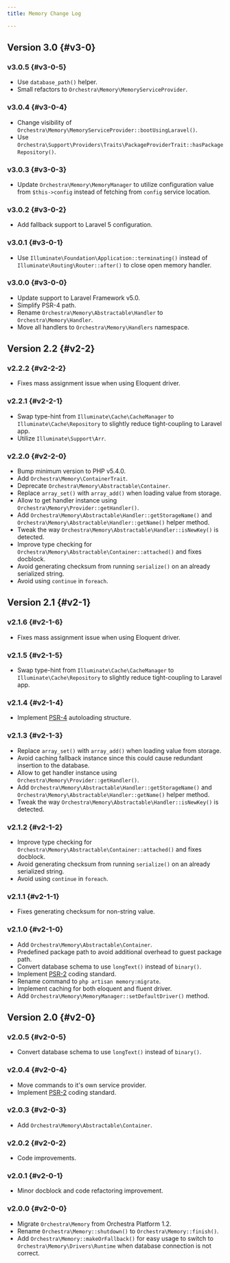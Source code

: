 ```yaml
---
title: Memory Change Log

---
```


## Version 3.0 {#v3-0}

### v3.0.5 {#v3-0-5}

* Use `database_path()` helper.
* Small refactors to `Orchestra\Memory\MemoryServiceProvider`.

### v3.0.4 {#v3-0-4}

* Change visibility of `Orchestra\Memory\MemoryServiceProvider::bootUsingLaravel()`.
* Use `Orchestra\Support\Providers\Traits\PackageProviderTrait::hasPackageRepository()`.

### v3.0.3 {#v3-0-3}

* Update `Orchestra\Memory\MemoryManager` to utilize configuration value from `$this->config` instead of fetching from `config` service location.

### v3.0.2 {#v3-0-2}

* Add fallback support to Laravel 5 configuration.

### v3.0.1 {#v3-0-1}

* Use `Illuminate\Foundation\Application::terminating()` instead of `Illuminate\Routing\Router::after()` to close open memory handler.

### v3.0.0 {#v3-0-0}

* Update support to Laravel Framework v5.0.
* Simplify PSR-4 path.
* Rename `Orchestra\Memory\Abstractable\Handler` to `Orchestra\Memory\Handler`.
* Move all handlers to `Orchestra\Memory\Handlers` namespace.

## Version 2.2 {#v2-2}

### v2.2.2 {#v2-2-2}

* Fixes mass assignment issue when using Eloquent driver.

### v2.2.1 {#v2-2-1}

* Swap type-hint from `Illuminate\Cache\CacheManager` to `Illuminate\Cache\Repository` to slightly reduce tight-coupling to Laravel app.
* Utilize `Illuminate\Support\Arr`.

### v2.2.0 {#v2-2-0}

* Bump minimum version to PHP v5.4.0.
* Add `Orchestra\Memory\ContainerTrait`.
* Deprecate `Orchestra\Memory\Abstractable\Container`.
* Replace `array_set()` with `array_add()` when loading value from storage.
* Allow to get handler instance using `Orchestra\Memory\Provider::getHandler()`.
* Add `Orchestra\Memory\Abstractable\Handler::getStorageName()` and `Orchestra\Memory\Abstractable\Handler::getName()` helper method.
* Tweak the way `Orchestra\Memory\Abstractable\Handler::isNewKey()` is detected.
* Improve type checking for `Orchestra\Memory\Abstractable\Container::attached()` and fixes docblock.
* Avoid generating checksum from running `serialize()` on an already serialized string.
* Avoid using `continue` in `foreach`.

## Version 2.1 {#v2-1}

### v2.1.6 {#v2-1-6}

* Fixes mass assignment issue when using Eloquent driver.

### v2.1.5 {#v2-1-5}

* Swap type-hint from `Illuminate\Cache\CacheManager` to `Illuminate\Cache\Repository` to slightly reduce tight-coupling to Laravel app.

### v2.1.4 {#v2-1-4}

* Implement [PSR-4](https://github.com/php-fig/fig-standards/blob/master/proposed/psr-4-autoloader/psr-4-autoloader.md) autoloading structure.

### v2.1.3 {#v2-1-3}

* Replace `array_set()` with `array_add()` when loading value from storage.
* Avoid caching fallback instance since this could cause redundant insertion to the database.
* Allow to get handler instance using `Orchestra\Memory\Provider::getHandler()`.
* Add `Orchestra\Memory\Abstractable\Handler::getStorageName()` and `Orchestra\Memory\Abstractable\Handler::getName()` helper method.
* Tweak the way `Orchestra\Memory\Abstractable\Handler::isNewKey()` is detected.

### v2.1.2 {#v2-1-2}

* Improve type checking for `Orchestra\Memory\Abstractable\Container::attached()` and fixes docblock.
* Avoid generating checksum from running `serialize()` on an already serialized string.
* Avoid using `continue` in `foreach`.

### v2.1.1 {#v2-1-1}

* Fixes generating checksum for non-string value.

### v2.1.0 {#v2-1-0}

* Add `Orchestra\Memory\Abstractable\Container`.
* Predefined package path to avoid additional overhead to guest package path.
* Convert database schema to use `longText()` instead of `binary()`.
* Implement [PSR-2](https://github.com/php-fig/fig-standards/blob/master/accepted/PSR-2-coding-style-guide.md) coding standard.
* Rename command to `php artisan memory:migrate`.
* Implement caching for both eloquent and fluent driver.
* Add `Orchestra\Memory\MemoryManager::setDefaultDriver()` method.

## Version 2.0 {#v2-0}

### v2.0.5 {#v2-0-5}

* Convert database schema to use `longText()` instead of `binary()`.

### v2.0.4 {#v2-0-4}

* Move commands to it's own service provider.
* Implement [PSR-2](https://github.com/php-fig/fig-standards/blob/master/accepted/PSR-2-coding-style-guide.md) coding standard.

### v2.0.3 {#v2-0-3}

* Add `Orchestra\Memory\Abstractable\Container`.

### v2.0.2 {#v2-0-2}

* Code improvements.

### v2.0.1 {#v2-0-1}

* Minor docblock and code refactoring improvement.

### v2.0.0 {#v2-0-0}

* Migrate `Orchestra\Memory` from Orchestra Platform 1.2.
* Rename `Orchestra\Memory::shutdown()` to `Orchestra\Memory::finish()`.
* Add `Orchestra\Memory::makeOrFallback()` for easy usage to switch to `Orchestra\Memory\Drivers\Runtime` when database connection is not correct.
